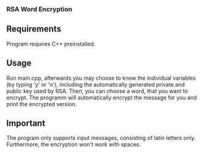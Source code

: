 ### RSA Word Encryption

## Requirements

Program requires C++ preinstalled.

## Usage

Run main.cpp, afterwards you may choose to know the individual variables (by typing 'y' or 'n'), including the automatically generated private and public key used by RSA. Then, you can choose a word, that you want to encrypt. The programm will automatically encrypt the message for you and print the encrypted version.

## Important

The program only supports input messages, consisting of latin letters only. Furthermore, the encryption won't work with spaces.
